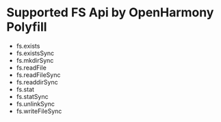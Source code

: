 # Supported FS Api by OpenHarmony Polyfill
* fs.exists
* fs.existsSync
* fs.mkdirSync
* fs.readFile
* fs.readFileSync
* fs.readdirSync
* fs.stat
* fs.statSync
* fs.unlinkSync
* fs.writeFileSync